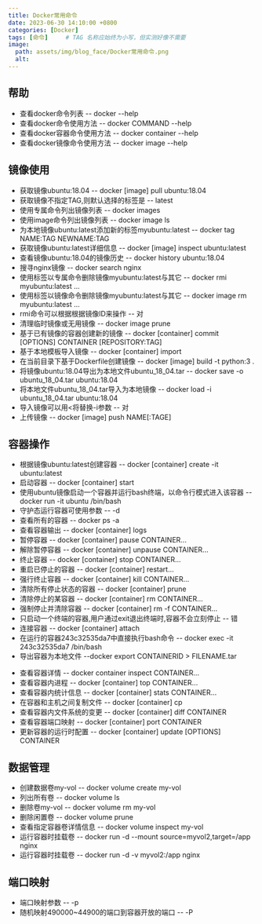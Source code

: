```yaml
---
title: Docker常用命令
date: 2023-06-30 14:10:00 +0800
categories: [Docker]
tags: [命令]     # TAG 名称应始终为小写，但实测好像不需要
image:
  path: assets/img/blog_face/Docker常用命令.png
  alt: 
---
```


## 帮助
- 查看docker命令列表 -- docker --help 
- 查看docker命令使用方法 -- docker COMMAND --help
- 查看docker容器命令使用方法 -- docker container --help
- 查看docker镜像命令使用方法 -- docker image --help

## 镜像使用
- 获取镜像ubuntu:18.04 -- docker [image] pull ubuntu:18.04
- 获取镜像不指定TAG,则默认选择的标签是 -- latest
- 使用专属命令列出镜像列表 -- docker images
- 使用image命令列出镜像列表 -- docker image ls
- 为本地镜像ubuntu:latest添加新的标签myubuntu:latest -- docker tag NAME:TAG NEWNAME:TAG
- 获取镜像ubuntu:latest详细信息 -- docker [image] inspect ubuntu:latest
- 查看镜像ubuntu:18.04的镜像历史 -- docker history ubuntu:18.04
- 搜寻nginx镜像 -- docker search nginx
- 使用标签以专属命令删除镜像myubuntu:latest与其它 -- docker rmi myubuntu:latest ...
- 使用标签以镜像命令删除镜像myubuntu:latest与其它 -- docker image rm myubuntu:latest ...
- rmi命令可以根据根据镜像ID来操作 -- 对
- 清理临时镜像或无用镜像 -- docker image prune
- 基于已有镜像的容器创建新的镜像 -- docker [container] commit [OPTIONS] CONTAINER [REPOSITORY:TAG]
- 基于本地模板导入镜像 -- docker [container] import
- 在当前目录下基于Dockerfile创建镜像 -- docker [image] build -t python:3 .
- 将镜像ubuntu:18.04导出为本地文件ubuntu_18_04.tar -- docker save -o ubuntu_18_04.tar ubuntu:18.04
- 将本地文件ubuntu_18_04.tar导入为本地镜像 -- docker load -i ubuntu_18_04.tar ubuntu:18.04
- 导入镜像可以用<将替换-i参数 -- 对
- 上传镜像 -- docker [image] push NAME[:TAGE]


## 容器操作
- 根据镜像ubuntu:latest创建容器 -- docker [container] create -it ubuntu:latest
- 启动容器 -- docker [container] start
- 使用ubuntu镜像启动一个容器并运行bash终端，以命令行模式进入该容器 -- docker run -it ubuntu /bin/bash
- 守护态运行容器可使用参数 -- -d
- 查看所有的容器 -- docker ps -a
- 查看容器输出 -- docker [container] logs
- 暂停容器 -- docker [container] pause CONTAINER...
- 解除暂停容器 -- docker [container] unpause CONTAINER...
- 终止容器 -- docker [container] stop CONTAINER...
- 重启已停止的容器 --  docker [container] restart...
- 强行终止容器 -- docker [container] kill CONTAINER...
- 清除所有停止状态的容器 -- docker [container] prune
- 清除停止的某容器 -- docker [container] rm CONTAINER...
- 强制停止并清除容器 -- docker [container] rm -f CONTAINER...
- 只启动一个终端的容器,用户通过exit退出终端时,容器不会立刻停止 -- 错
- 连接容器 -- docker [container] attach
- 在运行的容器243c32535da7中直接执行bash命令 -- docker exec -it 243c32535da7 /bin/bash
- 导出容器为本地文件 --docker export CONTAINERID > FILENAME.tar
<!-- - 将快照文件 ubuntu.tar 导入到镜像 test/ubuntu:v1 -- cat docker/ubuntu.tar | docker import - test/ubuntu:v1 -->
- 查看容器详情 -- docker container inspect CONTAINER...
- 查看容器内进程 -- docker [container] top CONTAINER...
- 查看容器内统计信息 -- docker [container] stats CONTAINER...
- 在容器和主机之间复制文件 -- docker [container] cp 
- 查看容器内文件系统的变更 -- docker [container] diff CONTAINER
- 查看容器端口映射 -- docker [container] port CONTAINER
- 更新容器的运行时配置 -- docker [container] update [OPTIONS] CONTAINER


## 数据管理
- 创建数据卷my-vol -- docker volume create my-vol
- 列出所有卷 -- docker volume ls
- 删除卷my-vol -- docker volume rm my-vol
- 删除闲置卷 -- docker volume prune
- 查看指定容器卷详情信息 -- docker volume inspect my-vol
- 运行容器时挂载卷 -- docker run -d --mount source=myvol2,target=/app nginx
- 运行容器时挂载卷 -- docker run -d -v myvol2:/app nginx

## 端口映射
- 端口映射参数 -- -p
- 随机映射490000~44900的端口到容器开放的端口 -- -P

